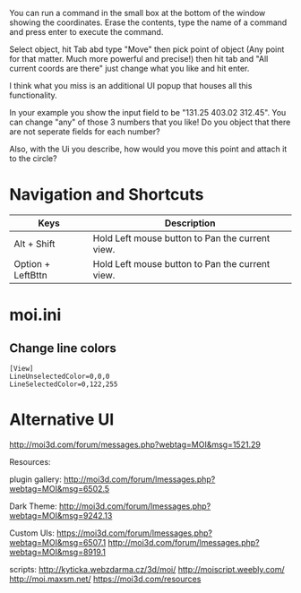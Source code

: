 
You can run a command in the small box at the bottom of the window showing the coordinates. Erase the contents, type the name of a command and press enter to execute the command.

Select object, hit Tab abd type "Move" then pick point of object (Any point for that matter. Much more powerful and precise!) then hit tab and "All current coords are there" just change what you like and hit enter.

I think what you miss is an additional UI popup that houses all this functionality.

In your example you show the input field to be "131.25 403.02 312.45". You can change "any" of those 3 numbers that you like! Do you object that there are not seperate fields for each number?

Also, with the Ui you describe, how would you move this point and attach it to the circle?



# Navigation and Shortcuts


| Keys | Description |
| --- | --- |
| Alt + Shift | Hold Left mouse button to Pan the current view. |
| Option + LeftBttn | Hold Left mouse button to Pan the current view.| 


# moi.ini


## Change line colors

```
[View]
LineUnselectedColor=0,0,0
LineSelectedColor=0,122,255

```


# Alternative UI

http://moi3d.com/forum/messages.php?webtag=MOI&msg=1521.29<br>

Resources:

plugin gallery:
http://moi3d.com/forum/lmessages.php?webtag=MOI&msg=6502.5

Dark Theme:
http://moi3d.com/forum/lmessages.php?webtag=MOI&msg=9242.13

Custom UIs:
https://moi3d.com/forum/lmessages.php?webtag=MOI&msg=6507.1
http://moi3d.com/forum/lmessages.php?webtag=MOI&msg=8919.1

scripts:
http://kyticka.webzdarma.cz/3d/moi/
http://moiscript.weebly.com/
http://moi.maxsm.net/
https://moi3d.com/resources

